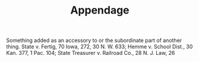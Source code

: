 ---
title: Appendage
letter: A
permalink: "/definitions/bld-appendage.html"
body: Something added as an accessory to or the subordinate part of another thing.
  State v. Fertig, 70 Iowa, 272, 30 N. W. 633; Hemme v. School Dist., 30 Kan. 377,
  1 Pac. 104; State Treasurer v. Railroad Co., 28 N. J. Law, 26
published_at: '2018-07-07'
source: Black's Law Dictionary 2nd Ed (1910)
layout: post
---